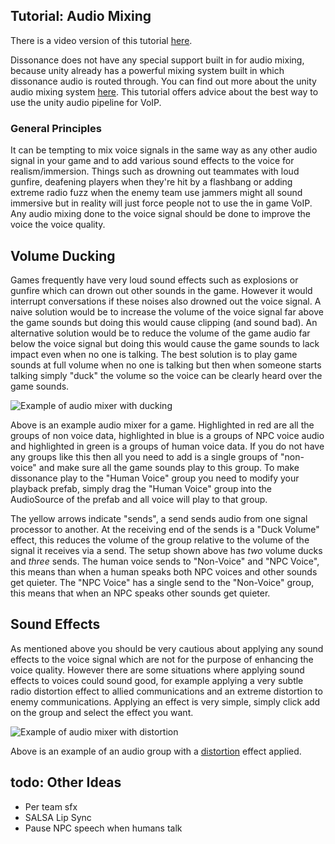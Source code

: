 ## Tutorial: Audio Mixing

There is a video version of this tutorial [here](TODO).

Dissonance does not have any special support built in for audio mixing, because unity already has a powerful mixing system built in which dissonance audio is routed through. You can find out more about the unity audio mixing system [here](http://blogs.unity3d.com/2014/07/24/mixing-sweet-beats-in-unity-5-0/). This tutorial offers advice about the best way to use the unity audio pipeline for VoIP.

### General Principles

It can be tempting to mix voice signals in the same way as any other audio signal in your game and to add various sound effects to the voice for realism/immersion. Things such as drowning out teammates with loud gunfire, deafening players when they're hit by a flashbang or adding extreme radio fuzz when the enemy team use jammers might all sound immersive but in reality will just force people not to use the in game VoIP. Any audio mixing done to the voice signal should be done to improve the voice the voice quality.

## Volume Ducking

Games frequently have very loud sound effects such as explosions or gunfire which can drown out other sounds in the game. However it would interrupt conversations if these noises also drowned out the voice signal. A naive solution would be to increase the volume of the voice signal far above the game sounds but doing this would cause clipping (and sound bad). An alternative solution would be to reduce the volume of the game audio far below the voice signal but doing this would cause the game sounds to lack impact even when no one is talking. The best solution is to play game sounds at full volume when no one is talking but then when someone starts talking simply "duck" the volume so the voice can be clearly heard over the game sounds.

![Example of audio mixer with ducking](/images/AudioMixing_Ducking.png "Example of audio mixer with ducking")

Above is an example audio mixer for a game. Highlighted in red are all the groups of non voice data, highlighted in blue is a groups of NPC voice audio and highlighted in green is a groups of human voice data. If you do not have any groups like this then all you need to add is a single groups of "non-voice" and make sure all the game sounds play to this group. To make dissonance play to the "Human Voice" group you need to modify your playback prefab, simply drag the "Human Voice" group into the AudioSource of the prefab and all voice will play to that group.

The yellow arrows indicate "sends", a send sends audio from one signal processor to another. At the receiving end of the sends is a "Duck Volume" effect, this reduces the volume of the group relative to the volume of the signal it receives via a send. The setup shown above has *two* volume ducks and *three* sends. The human voice sends to "Non-Voice" and "NPC Voice", this means than when a human speaks both NPC voices and other sounds get quieter. The "NPC Voice" has a single send to the "Non-Voice" group, this means that when an NPC speaks other sounds get quieter.

## Sound Effects

As mentioned above you should be very cautious about applying any sound effects to the voice signal which are not for the purpose of enhancing the voice quality. However there are some situations where applying sound effects to voices could sound good, for example applying a very subtle radio distortion effect to allied communications and an extreme distortion to enemy communications. Applying an effect is very simple, simply click add on the group and select the effect you want.

![Example of audio mixer with distortion](/images/AudioMixing_Distortion.png "Example of audio mixer with distortion")

Above is an example of an audio group with a [distortion](https://docs.unity3d.com/Manual/class-AudioDistortionEffect.html) effect applied.

## todo: Other Ideas

 - Per team sfx
 - SALSA Lip Sync
 - Pause NPC speech when humans talk